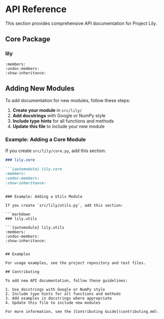 # API Reference

This section provides comprehensive API documentation for Project Lily.

## Core Package

### lily

```{automodule} lily
:members:
:undoc-members:
:show-inheritance:
```

## Adding New Modules

To add documentation for new modules, follow these steps:

1. **Create your module** in `src/lily/`
2. **Add docstrings** with Google or NumPy style
3. **Include type hints** for all functions and methods
4. **Update this file** to include your new module

### Example: Adding a Core Module

If you create `src/lily/core.py`, add this section:

```markdown
### lily.core

```{automodule} lily.core
:members:
:undoc-members:
:show-inheritance:
```
```

### Example: Adding a Utils Module

If you create `src/lily/utils.py`, add this section:

```markdown
### lily.utils

```{automodule} lily.utils
:members:
:undoc-members:
:show-inheritance:
```
```

## Examples

For usage examples, see the project repository and test files.

## Contributing

To add new API documentation, follow these guidelines:

1. Use docstrings with Google or NumPy style
2. Include type hints for all functions and methods
3. Add examples in docstrings where appropriate
4. Update this file to include new modules

For more information, see the [Contributing Guide](contributing.md).
